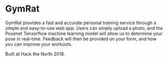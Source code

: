 # GymRat
GymRat provides a fast and accurate personal training service through a simple and easy-to-use web app. Users can simply upload a photo, and the Posenet Tensorflow machine learning model will allow us to determine your pose in real-time. Feedback will then be provided on your form, and how you can improve your workouts.

Built at Hack the North 2018.

